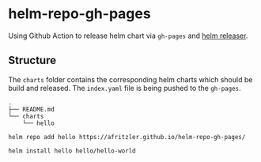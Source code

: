 # helm-repo-gh-pages

Using Github Action to release helm chart via `gh-pages` and [helm releaser](https://github.com/helm/chart-releaser).

## Structure

The `charts` folder contains the corresponding helm charts which should be build and released. The `index.yaml` file is being pushed to the `gh-pages`.

```shell
.
├── README.md
└── charts
    └── hello
```

```shell
helm repo add hello https://afritzler.github.io/helm-repo-gh-pages/
```

```shell
helm install hello hello/hello-world
```
